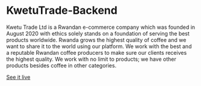 # KwetuTrade-Backend
Kwetu Trade Ltd is a Rwandan e-commerce company which was founded in August 2020 with ethics solely stands on a foundation of serving the best products worldwide.                          Rwanda grows the highest quality of coffee and we want to share it to the world using our platform.                          We work with the best and a reputable Rwandan coffee producers to make sure our clients receives the highest quality.                          We work with no limit to products; we have other products besides coffee in other categories.

[See it live](https://kwetutrade.netlify.app/welcome)
